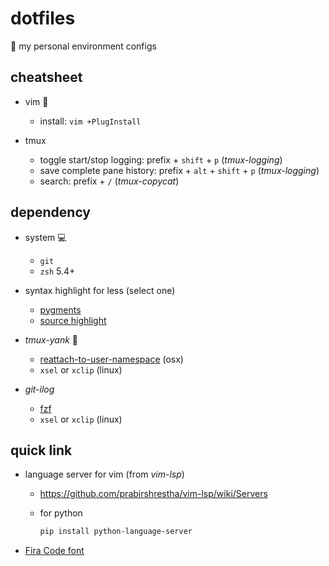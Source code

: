 # dotfiles

:wrench: my personal environment configs


## cheatsheet

+ vim :notebook:
    + install: `vim +PlugInstall`

+ tmux
    + toggle start/stop logging: prefix + `shift` + `p` (*tmux-logging*)
    + save complete pane history: prefix + `alt` + `shift` + `p` (*tmux-logging*)
    + search: prefix + `/` (*tmux-copycat*)


## dependency

+ system :computer:
    + `git`
    + `zsh` 5.4+

+ syntax highlight for less (select one)
    + [pygments](http://pygments.org/docs/cmdline/)
    + [source highlight](https://www.gnu.org/software/src-highlite/)

+ *tmux-yank* :paperclip:
    + [reattach-to-user-namespace](https://github.com/ChrisJohnsen/tmux-MacOSX-pasteboard) (osx)
    + `xsel` or `xclip` (linux)

+ *git-ilog*
    + [fzf](http://zsh.sourceforge.net/)
    + `xsel` or `xclip` (linux)


## quick link

- language server for vim (from *vim-lsp*)
    + https://github.com/prabirshrestha/vim-lsp/wiki/Servers
    + for python

        ```sh
        pip install python-language-server
        ```

+ [Fira Code font](https://github.com/tonsky/FiraCode)
